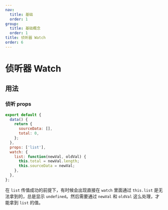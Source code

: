 ```yaml
---
nav:
  title: 基础
  order: 1
group:
  title: 基础概念
  order: 1
title: 侦听器 Watch
order: 6
---
```


# 侦听器 Watch

## 用法

### 侦听 props

```js
export default {
  data() {
    return {
      sourceData: [],
      total: 0,
    };
  },
  props: ['list'],
  watch: {
    list: function(newVal, oldVal) {
      this.total = newVal.length;
      this.sourceData = newVal;
    },
  },
};
```

在 `list` 传值成功的前提下，有时候会出现直接在 `watch` 里面通过 `this.list` 是无法拿到的，总是显示 `undefined`。然后需要通过 `newVal` 和 `oldVal` 这么处理，才能拿到 `list` 的值。
